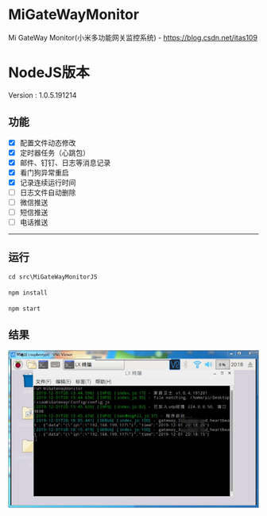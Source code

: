 # MiGateWayMonitor
Mi GateWay Monitor(小米多功能网关监控系统) - https://blog.csdn.net/itas109

# NodeJS版本

Version : 1.0.5.191214

## 功能
- [x] 配置文件动态修改
- [x] 定时器任务（心跳包）
- [x] 邮件、钉钉、日志等消息记录
- [x] 看门狗异常重启
- [x] 记录连续运行时间
- [ ] 日志文件自动删除
- [ ] 微信推送
- [ ] 短信推送
- [ ] 电话推送

---

## 运行

```
cd src\MiGateWayMonitorJS

npm install

npm start
```

## 结果

![image](https://github.com/itas109/MiGateWayMonitor/raw/master/pic/pi.jpg)
